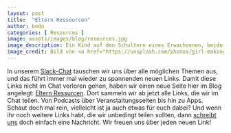 ```yaml
---
layout: post
title:  "Eltern Ressourcen"
author: bodo
categories: [ Resources ]
image: assets/images/blog/resources.jpg
image_description: Ein Kind auf den Schultern eines Erwachsenen, beide Hände vor den Gesicht als Brille geformt.
image_credit: Bild von <a href="https://unsplash.com/photos/girl-making-hand-gesture-on-her-face-1bhp9zBPHVE">Edi Libedinsky auf Unsplash</a>
--- 
```

In unserem [Slack-Chat](/pages/slack) tauschen wir uns über alle möglichen Themen aus, und das führt immer mal wieder zu spannenden neuen Links. Damit diese Links nicht im Chat verloren gehen, haben wir einen neue Seite hier im Blog angelegt: [Eltern Ressurcen](/resourcen). Dort sammeln wir ab jetzt alle Links, die wir im Chat teilen. Von Podcasts über Veranstaltungsseiten bis hin zu Apps. Schaut doch mal rein, vielleicht ist ja auch etwas für euch dabei? Und wenn ihr noch weitere Links habt, die wir unbedingt teilen sollten, dann [schreibt uns](/contact) doch einfach eine Nachricht. Wir freuen uns über jeden neuen Link!